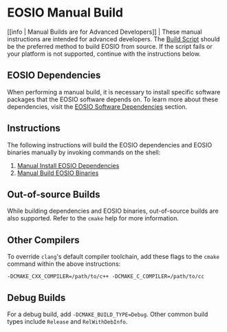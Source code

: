 # EOSIO Manual Build

[[info | Manual Builds are for Advanced Developers]]
| These manual instructions are intended for advanced developers. The [Build Script](../00_build-script.md) should be the preferred method to build EOSIO from source. If the script fails or your platform is not supported, continue with the instructions below.

## EOSIO Dependencies

When performing a manual build, it is necessary to install specific software packages that the EOSIO software depends on. To learn more about these dependencies, visit the [EOSIO Software Dependencies](00_apifiny-dependencies/index.md) section.

## Instructions

The following instructions will build the EOSIO dependencies and EOSIO binaries manually by invoking commands on the shell:

1. [Manual Install EOSIO Dependencies](00_apifiny-dependencies/index.md#manual-installation-of-dependencies)
2. [Manual Build EOSIO Binaries](01_apifiny-manual-build.md)

## Out-of-source Builds

While building dependencies and EOSIO binaries, out-of-source builds are also supported. Refer to the `cmake` help for more information.

## Other Compilers

To override `clang`'s default compiler toolchain, add these flags to the `cmake` command within the above instructions:

`-DCMAKE_CXX_COMPILER=/path/to/c++ -DCMAKE_C_COMPILER=/path/to/cc`

## Debug Builds

For a debug build, add `-DCMAKE_BUILD_TYPE=Debug`. Other common build types include `Release` and `RelWithDebInfo`.
